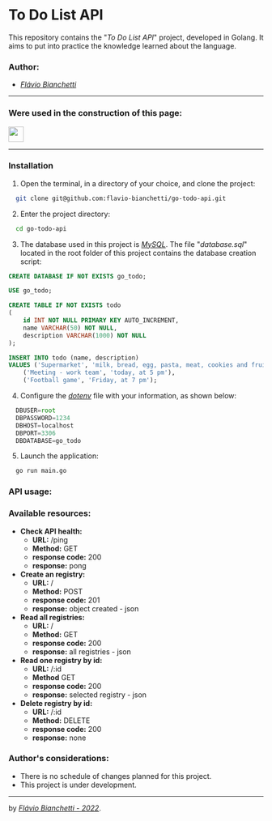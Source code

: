 # To Do List API

This repository contains the "_To Do List API_" project, developed in Golang. It aims to put into practice the knowledge learned about the language.


### Author:

- _[Flávio Bianchetti](https://www.linkedin.com/in/flaviobianchetti/)_

---

### Were used in the construction of this page:

<section>
  <a href="https://go.dev/" target="_blank">
    <img
      align="center"
      height="30"
      src="https://img.shields.io/badge/GoLang-00AFF0?style=for-the-badge&logo=Go&logoColor=black"
      target="_blank"
    />
  </a>
</section>

---

### Installation

1. Open the terminal, in a directory of your choice, and clone the project:
```bash
  git clone git@github.com:flavio-bianchetti/go-todo-api.git
```

2. Enter the project directory:
```bash
  cd go-todo-api
```

3. The database used in this project is _[MySQL](https://dev.mysql.com/doc/)_. The file "_database.sql_" located in the root folder of this project contains the database creation script:
```SQL
CREATE DATABASE IF NOT EXISTS go_todo;

USE go_todo;

CREATE TABLE IF NOT EXISTS todo
(
    id INT NOT NULL PRIMARY KEY AUTO_INCREMENT,
    name VARCHAR(50) NOT NULL,
    description VARCHAR(1000) NOT NULL
);

INSERT INTO todo (name, description)
VALUES ('Supermarket', 'milk, bread, egg, pasta, meat, cookies and fruit'),
    ('Meeting - work team', 'today, at 5 pm'),
    ('Football game', 'Friday, at 7 pm');

```

4. Configure the _[dotenv](https://www.npmjs.com/package/dotenv)_ file with your information, as shown below:
```javascript
  DBUSER=root
  DBPASSWORD=1234
  DBHOST=localhost
  DBPORT=3306
  DBDATABASE=go_todo
```

5. Launch the application:
```bash
  go run main.go
```

<!-- 3. Install dependencies:
```bash
  npm install
``` -->
<!-- 4. The API uses the MySQL database to store the information. If you do not have MySQL installed, consult the documentation available _[here](https://dev.mysql.com/doc/)_ or change the file "_src/config/config.js_" to database of your choice. -->

<!-- 5. Create the database:
```bash
  npx sequelize db:create
```
6. Create the tables:
```bash
  npx sequelize db:migrate
```
7. Feed the database:
```bash
  npx sequelize db:seed:all
```
8. Configure the _[dotenv](https://www.npmjs.com/package/dotenv)_ file with your information:
```javascript
  DB_HOSTNAME=host_name // Ex.: localhost
  DB_USER=db_username
  DB_PASSWORD=db_password
  DB_DATABASE=db_database
  DB_PORT=number // Ex.: 3000
  DB_DIALECT=dialect_name // Ex.: mysql
```
9. Launch the application:
```bash
  npm start
``` -->

### API usage:

<!-- 1. ...:
![flavio-bianchetti-blogs-api-project](https://docs.google.com/uc?id=)

2. ...:
![flavio-bianchetti-blogs-api-project](https://docs.google.com/uc?id=)

3. ...:
![flavio-bianchetti-blogs-api-project](https://docs.google.com/uc?id=) -->

### Available resources:
- **Check API health:**
  - **URL:** /ping
  - **Method:** GET
  - **response code:** 200
  - **response:** pong
- **Create an registry:**
  - **URL:** /
  - **Method:** POST
  - **response code:** 201 
  - **response:** object created - json
- **Read all registries:**
  - **URL:** /
  - **Method:** GET
  - **response code:** 200
  - **response:** all registries - json
- **Read one registry by id:**
  - **URL:** /:id
  - **Method** GET
  - **response code:** 200
  - **response:** selected registry - json
- **Delete registry by id:**
  - **URL:** /:id
  - **Method:** DELETE
  - **response code:** 200
  - **response:** none

### Author's considerations:

- There is no schedule of changes planned for this project.
- This project is under development.

---

by _[Flávio Bianchetti - 2022](https://github.com/flavio-bianchetti)_.

